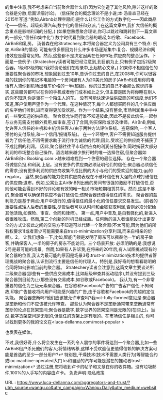 的集中注意,我不考虑来自当前聚合器什么好(因为它创造了其他风险,除非这样的聚合器是分散;后面详细讨论)。 
 (信任聚合的概念理论不是小说;本·汤普森已经在2015年写道:“例如,Airbnb处理空房间;是什么让它工作的方式数字化——因此商品化——信任。超级处理汽车;数字化的信任和分派。”;在这篇文章中,我扩大信任的概念重点是影响利润的分配。) 
 (如果您熟悉聚合理论,你可以跳过和跳转到下一篇文章的一部分,“信任和集中化”) 
 数字时代看到聚合器的崛起,如谷歌、Facebook、AirBnB和乳房。 
 汤普森在他Stratechery,本将聚合器定义为公司具有三个特点: 
 例如,AirBnB的情况: 
 可能有很多原因为什么许多市场逐渐集中:复合、规模经济和网络效应是最常见的。然而,这些都不是决定因素在任何市场,供应商的整合运作。下面是一些例子: 
 (Stratechery读者可能已经注意到,到目前为止,只有例子包括2级聚合器。1级和3级的呢?我将谈论他们在附录中,比起核心文章。) 
 如果你不相信信任的重要性聚合器的市场,想象回到过去10年,告诉你过去的自己,在2008年,你可以很容易的找到你的笔记本电脑的一个房间里有人为20美元的房子(AirBnB)或用你的电话有人骑你到机场出租车价格的一半(超级)。你的过去的自己不会那么惊讶的事实,这些服务都可以在你的手机或者他们成本如此之少,但主要是因为将你睡在别人的你不知道,你是骑在一个陌生人的车。 
 没有可能快速评估供应商的可信度,他们不知道,客户使用声望作为一个代理。在这种情况下,每个人都想买同样的几个供应商的名字他们听到,进而变得更加受欢迎。作为一个结果,没有整合,市场利润集中手中的一些受欢迎的供应商。 
 聚合器允许同行谁不知道彼此,因此不是彼此信任,一起参与业务无需支付额外费用,如审查,签订了合同,购买保险或涉及律师。AirBnB,例如,允许客人信任的主机和主机信任客人(由于两种方法评估系统、盗窃保险,一个客人预付的支付系统,和一个信用/报销系统)。 
 在一个环境中,客户不需要知道服务提供者为了信任他,不再需要求助于流行作为诚信的代理;因此,受欢迎的供应商不捕获了不成比例的利润。 
 因此,聚合器往往平市场供应商的利润分配操作,同时捕获大部分利润的市场整合自己操作。酒店越来越少旅行时的唯一选择住宿,但聚合器如AirBnB和< Booking.com >越来越难找到一个住宿的最佳选择。 
 存在一个聚合器将诚信负担,和利润,上层。没有更多的供应商必须证明他们的信任;聚合器必须信任的需求;没有更多利润的供应商收集不成比例的大小与他们的受欢迎的能力;gg的 
 regator。 
 当然,聚合器的能力使其供应商表现在不破坏信任有太强的点球打破信任的供应商:退市。例如,公寓业主AirBnB列出他的房间有很强的激励不打破信任,否则他可能会得到不好的评论和有效的唯一相关市场短期租赁共享。然而,这是不够的,聚合器可以确保其供应不会打破信任;该聚合器还值得信任的需求。 
 聚合器的盈利能力是基于两点:用户中流行的,值得信任的最小化的信任要求交易发生。(前者的重要性点矮人后者的重要性,尽管后者可以从时间和金钱获取利润,否则必须分配给其他活动,如保险、审查、合同和律师)。 
 第一点,用户中普及,是自我强化的,新进入者很难攻击。然而,第二个创新的时机已经成熟。任何新的进入者谁能设计出更安全的方式让彼此之间的交易方不知道可以代替一个聚合器(不太可能,因为他们的所有权要求1)或者至少可能需要来自trust-minimization分享利润,而来自相亲的份额)。2。 
 让我们想象一下,比如,智能门锁是发明了房东可以撕裂他一半的房子做客,并确保客人,一半的房子的房东不能访问。三个场景开放: 
 必须明确的是:我想说2号是最可能的场景。然而,如果有人告诉我,在将来的20年后,有人试图挑战现有的聚合器的位置,我认为最可能的原因是场景3号:trust-minimization技术的提供者管理挑战的聚合器,认识到流行主要是信任的代理人。特别是,我好奇的想看看聪明的合同将如何影响当前的聚合器。 
 Stratechery读者会注意到,这篇文章主要谈论所二级聚合器(那些有一些供应交易成本,比如超级审查其驱动程序),并没有提到三级聚合器到目前为止(那些没有交易成本,如谷歌或Facebook)。 
 我认为,有一个非常重要的信任为三级元素聚合器。在谷歌和Facebook广告的广告客户信任,不知何故,印象广告接收将向用户可能感兴趣的广告,由于谷歌和Facebook的优越的定位功能。 
 聚合器垄断吗?他们应该被允许审查吗?我not-fully-formed意见是:聚合器是垄断和他们不应该被允许审查。 
 那些认为聚合器不是垄断通常带来垄断通常有垄断的论点在货架空间;聚合器是数字,数字世界的货架空间是无限的(在网上)。当然,数字货架空间是无限的,但信任的货架上是有限的。在市场信任是相关的, 
 你可以找到更多的我的论文在<luca-dellanna.com/most-popular > 
  
  
 也发表在媒体。 
  
 不过,我很好奇,什么将会发生在一系列令人震惊的事件将达到一个聚合器,比如一些AirBnB租户杀死他们的客人;将情绪转移,这样不受欢迎但更值得信赖的解决方案可能是首选的至少一部分用户?↩ 
 特别是,干燥技术(技术不需要人类行为)等智能合约或loc machine-operated大门 
 ks和自励的汽车可能是潜在的推动者trust-minimization↩ 
 通过注册,您将收到卢卡的帖子和文章在你的收件箱。没有垃圾邮件,100%的人手写的内容由卢卡。 
 免责声明 
 隐私政策 
  
   
  URL : https://www.luca-dellanna.com/aggregators-and-trust/?utm_source=wanqu.co&utm_campaign=Wanqu+Daily&utm_medium=website